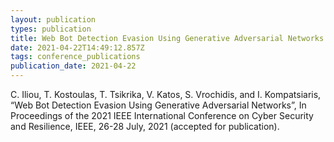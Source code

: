 ```yaml
---
layout: publication
types: publication
title: Web Bot Detection Evasion Using Generative Adversarial Networks
date: 2021-04-22T14:49:12.857Z
tags: conference_publications
publication_date: 2021-04-22
---
```

C. Iliou, T. Kostoulas, T. Tsikrika, V. Katos, S. Vrochidis, and I. Kompatsiaris, “Web Bot Detection Evasion Using Generative Adversarial Networks”, In Proceedings of the 2021 IEEE International Conference on Cyber Security and Resilience, IEEE, 26-28 July, 2021 (accepted for publication).